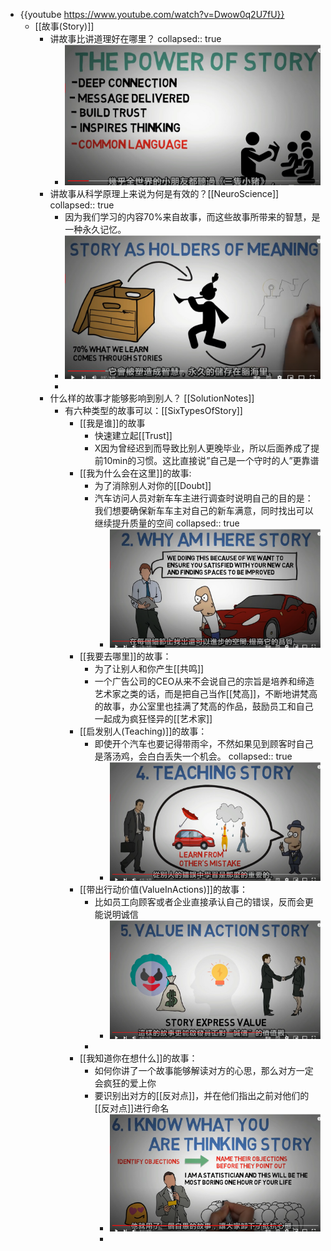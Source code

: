 - {{youtube https://www.youtube.com/watch?v=Dwow0q2U7fU}}
	- [[故事(Story)]]
		- 讲故事比讲道理好在哪里？
		  collapsed:: true
			- ![image.png](../assets/image_1673409925486_0.png)
		- 讲故事从科学原理上来说为何是有效的？[[NeuroScience]]
		  collapsed:: true
			- 因为我们学习的内容70%来自故事，而这些故事所带来的智慧，是一种永久记忆。
			- ![image.png](../assets/image_1673410256440_0.png)
			-
		- 什么样的故事才能够影响到别人？ [[SolutionNotes]]
			- 有六种类型的故事可以：[[SixTypesOfStory]]
				- [[我是谁]]的故事
					- 快速建立起[[Trust]]
					- X因为曾经迟到而导致比别人更晚毕业，所以后面养成了提前10min的习惯。这比直接说”自己是一个守时的人”更靠谱
				- [[我为什么会在这里]]的故事:
					- 为了消除别人对你的[[Doubt]]
					- 汽车访问人员对新车车主进行调查时说明自己的目的是：我们想要确保新车车主对自己的新车满意，同时找出可以继续提升质量的空间
					  collapsed:: true
						- ![image.png](../assets/image_1673411058831_0.png)
				- [[我要去哪里]]的故事：
					- 为了让别人和你产生[[共鸣]]
					- 一个广告公司的CEO从来不会说自己的宗旨是培养和缔造艺术家之类的话，而是把自己当作[[梵高]]，不断地讲梵高的故事，办公室里也挂满了梵高的作品，鼓励员工和自己一起成为疯狂怪异的[[艺术家]]
				- [[启发别人(Teaching)]]的故事：
					- 即使开个汽车也要记得带雨伞，不然如果见到顾客时自己是落汤鸡，会白白丢失一个机会。
					  collapsed:: true
						- ![image.png](../assets/image_1673411985326_0.png)
				- [[带出行动价值(ValueInActions)]]的故事：
					- 比如员工向顾客或者企业直接承认自己的错误，反而会更能说明诚信
						- ![image.png](../assets/image_1673412712125_0.png)
					-
				- [[我知道你在想什么]]的故事：
					- 如何你讲了一个故事能够解读对方的心思，那么对方一定会疯狂的爱上你
					- 要识别出对方的[[反对点]]，并在他们指出之前对他们的[[反对点]]进行命名
						- ![image.png](../assets/image_1673412948865_0.png)
						-